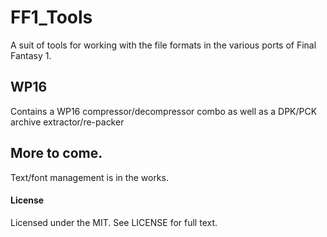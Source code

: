 # FF1_Tools
A suit of tools for working with the file formats in the various ports of Final Fantasy 1.

WP16
-------------
Contains a WP16 compressor/decompressor combo as well as a DPK/PCK archive extractor/re-packer

More to come. 
--------------------
Text/font management is in the works.

#### License
Licensed under the MIT. See LICENSE for full text.
